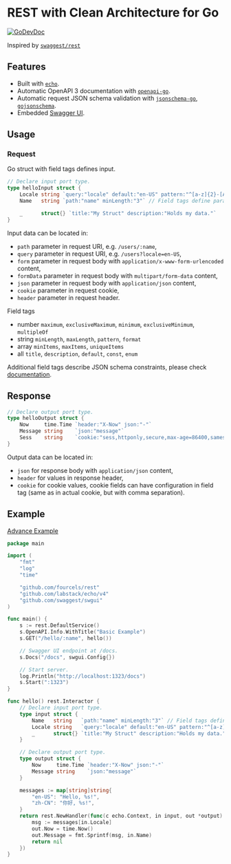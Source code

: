 # REST with Clean Architecture for Go

[![GoDevDoc](https://img.shields.io/badge/dev-doc-00ADD8?logo=go)](https://pkg.go.dev/github.com/fourcels/rest)

Inspired by [`swaggest/rest`](https://github.com/swaggest/rest)

## Features

- Built with [`echo`](https://github.com/labstack/echo).
- Automatic OpenAPI 3 documentation with
  [`openapi-go`](https://github.com/swaggest/openapi-go).
- Automatic request JSON schema validation with
  [`jsonschema-go`](https://github.com/swaggest/jsonschema-go),
  [`gojsonschema`](https://github.com/xeipuuv/gojsonschema).
- Embedded [Swagger UI](https://swagger.io/tools/swagger-ui/).

## Usage

### Request

Go struct with field tags defines input.

```go
// Declare input port type.
type helloInput struct {
    Locale string `query:"locale" default:"en-US" pattern:"^[a-z]{2}-[A-Z]{2}$" enum:"zh-CN,en-US"`
    Name   string `path:"name" minLength:"3"` // Field tags define parameter location and JSON schema constraints.

    _      struct{} `title:"My Struct" description:"Holds my data."`
}
```

Input data can be located in:

- `path` parameter in request URI, e.g. `/users/:name`,
- `query` parameter in request URI, e.g. `/users?locale=en-US`,
- `form` parameter in request body with `application/x-www-form-urlencoded`
  content,
- `formData` parameter in request body with `multipart/form-data` content,
- `json` parameter in request body with `application/json` content,
- `cookie` parameter in request cookie,
- `header` parameter in request header.

Field tags

- number `maximum`, `exclusiveMaximum`, `minimum`, `exclusiveMinimum`,
  `multipleOf`
- string `minLength`, `maxLength`, `pattern`, `format`
- array `minItems`, `maxItems`, `uniqueItems`
- all `title`, `description`, `default`, `const`, `enum`

Additional field tags describe JSON schema constraints, please check
[documentation](https://github.com/swaggest/jsonschema-go#field-tags).

## Response

```go
// Declare output port type.
type helloOutput struct {
    Now     time.Time `header:"X-Now" json:"-"`
    Message string    `json:"message"`
    Sess    string    `cookie:"sess,httponly,secure,max-age=86400,samesite=lax"`
}
```

Output data can be located in:

- `json` for response body with `application/json` content,
- `header` for values in response header,
- `cookie` for cookie values, cookie fields can have configuration in field tag
  (same as in actual cookie, but with comma separation).

## Example

[Advance Example](/examples/advance/main.go)

```go
package main

import (
	"fmt"
	"log"
	"time"

	"github.com/fourcels/rest"
	"github.com/labstack/echo/v4"
	"github.com/swaggest/swgui"
)

func main() {
	s := rest.DefaultService()
	s.OpenAPI.Info.WithTitle("Basic Example")
	s.GET("/hello/:name", hello())

	// Swagger UI endpoint at /docs.
	s.Docs("/docs", swgui.Config{})

	// Start server.
	log.Println("http://localhost:1323/docs")
	s.Start(":1323")
}

func hello() rest.Interactor {
	// Declare input port type.
	type input struct {
		Name   string   `path:"name" minLength:"3"` // Field tags define parameter
		Locale string   `query:"locale" default:"en-US" pattern:"^[a-z]{2}-[A-Z]{2}$" enum:"zh-CN,en-US"`
		_      struct{} `title:"My Struct" description:"Holds my data."`
	}

	// Declare output port type.
	type output struct {
		Now     time.Time `header:"X-Now" json:"-"`
		Message string    `json:"message"`
	}

	messages := map[string]string{
		"en-US": "Hello, %s!",
		"zh-CN": "你好, %s!",
	}
	return rest.NewHandler(func(c echo.Context, in input, out *output) error {
		msg := messages[in.Locale]
		out.Now = time.Now()
		out.Message = fmt.Sprintf(msg, in.Name)
		return nil
	})
}
```
